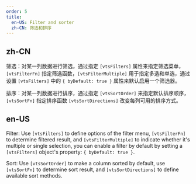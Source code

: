 ```yaml
---
order: 5
title:
  en-US: Filter and sorter
  zh-CN: 筛选和排序
---
```


## zh-CN

筛选：对某一列数据进行筛选，通过指定 `[vtsFilters]` 属性来指定筛选菜单，`[vtsFilterFn]` 指定筛选函数，`[vtsFilterMultiple]` 用于指定多选和单选，通过设置 `[vtsFilters]` 中的 `{ byDefault: true }` 属性来默认启用一个筛选器。

排序：对某一列数据进行排序，通过指定 `[vtsSortOrder]` 来指定默认排序顺序，`[vtsSortFn]` 指定排序函数 `[vtsSortDirections]` 改变每列可用的排序方式。

## en-US

Filter: Use `[vtsFilters]` to define options of the filter menu, `[vtsFilterFn]` to determine filtered result, and `[vtsFilterMultiple]` to indicate whether it's multiple or single selection, you can enable a filter by default by setting a `[vtsFilters]` object's property: `{ byDefault: true }`.

Sort: Use `[vtsSortOrder]` to make a column sorted by default, use `[vtsSortFn]` to determine sort result, and `[vtsSortDirections]` to define available sort methods.

